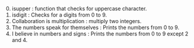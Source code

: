 0. isupper : function that checks for uppercase character.
1. isdigit : Checks for a digits from 0 to 9.
2. Collaboration is multiplication : multiply two integers.
3. The numbers speak for themselves : Prints the numbers from 0 to 9.
4. I believe in numbers and signs : Prints the numbers from 0 to 9 except 2 and 4.
